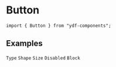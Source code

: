 # Button

`import { Button } from "ydf-components";`

## Examples

<code src="./dome/type.tsx">Type</code>
<code src="./dome/shape.tsx">Shape</code>
<code src="./dome/size.tsx">Size</code>
<code src="./dome/disabled.tsx">Disabled</code>
<code src="./dome/block.tsx">Block</code>